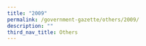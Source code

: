 ```yaml
---
title: "2009"
permalink: /government-gazette/others/2009/
description: ""
third_nav_title: Others
---
```

